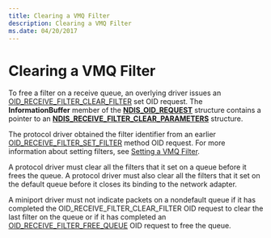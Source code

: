 ```yaml
---
title: Clearing a VMQ Filter
description: Clearing a VMQ Filter
ms.date: 04/20/2017
---
```


# Clearing a VMQ Filter





To free a filter on a receive queue, an overlying driver issues an [OID\_RECEIVE\_FILTER\_CLEAR\_FILTER](./oid-receive-filter-clear-filter.md) set OID request. The **InformationBuffer** member of the [**NDIS\_OID\_REQUEST**](/windows-hardware/drivers/ddi/oidrequest/ns-oidrequest-ndis_oid_request) structure contains a pointer to an [**NDIS\_RECEIVE\_FILTER\_CLEAR\_PARAMETERS**](/windows-hardware/drivers/ddi/ntddndis/ns-ntddndis-_ndis_receive_filter_clear_parameters) structure.

The protocol driver obtained the filter identifier from an earlier [OID\_RECEIVE\_FILTER\_SET\_FILTER](./oid-receive-filter-set-filter.md) method OID request. For more information about setting filters, see [Setting a VMQ Filter](setting-a-vmq-filter.md).

A protocol driver must clear all the filters that it set on a queue before it frees the queue. A protocol driver must also clear all the filters that it set on the default queue before it closes its binding to the network adapter.

A miniport driver must not indicate packets on a nondefault queue if it has completed the OID\_RECEIVE\_FILTER\_CLEAR\_FILTER OID request to clear the last filter on the queue or if it has completed an [OID\_RECEIVE\_FILTER\_FREE\_QUEUE](./oid-receive-filter-free-queue.md) OID request to free the queue.

 

